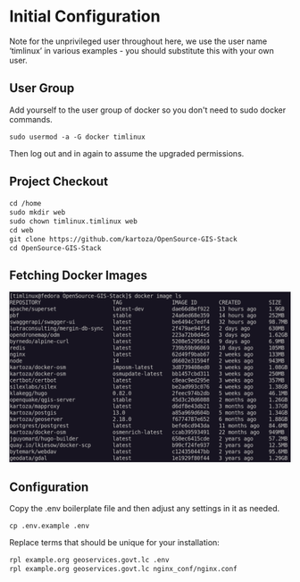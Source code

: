 # Initial Configuration

Note for the unprivileged user throughout here, we use the user name ‘timlinux’
in various examples - you should substitute this with your own user.

## User Group

Add yourself to the user group of docker so you don't need to sudo docker
commands.

```
sudo usermod -a -G docker timlinux
```

Then log out and in again to assume the upgraded permissions.

## Project Checkout

```
cd /home
sudo mkdir web
sudo chown timlinux.timlinux web
cd web
git clone https://github.com/kartoza/OpenSource-GIS-Stack
cd OpenSource-GIS-Stack
```

## Fetching Docker Images

![Overview Diagram](img/docker-images.png)



## Configuration

Copy the .env boilerplate file and then adjust any settings in it as needed.

```
cp .env.example .env
```

Replace terms that should be unique for your installation:

```
rpl example.org geoservices.govt.lc .env
rpl example.org geoservices.govt.lc nginx_conf/nginx.conf 
```


